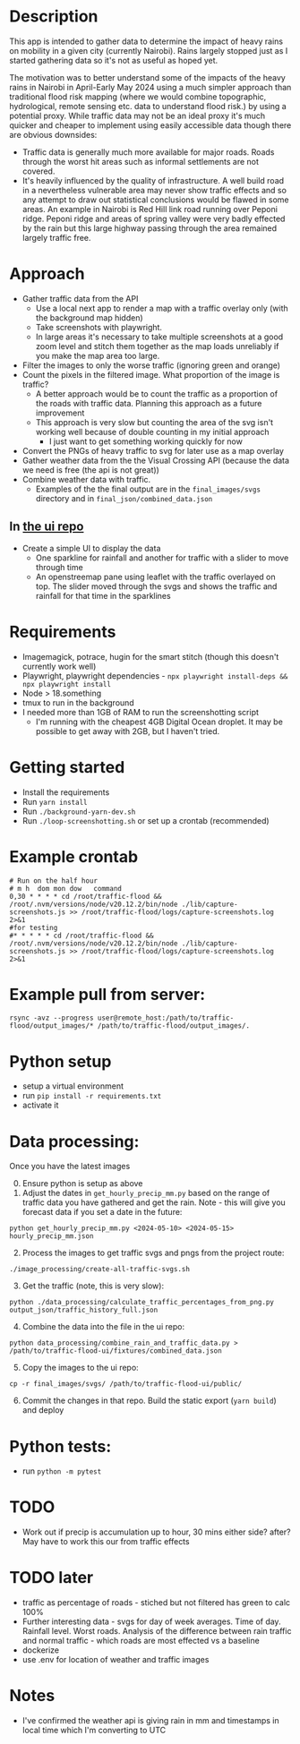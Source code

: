 # Description

This app is intended to gather data to determine the impact of heavy rains on mobility in a given city (currently Nairobi). Rains largely stopped just as I started gathering data so it's not as useful as hoped yet.

The motivation was to better understand some of the impacts of the heavy rains in Nairobi in April-Early May 2024 using a much simpler approach than traditional flood risk mapping (where we would combine topographic, hydrological, remote sensing etc. data to understand flood risk.) by using a potential proxy. While traffic data may not be an ideal proxy it's much quicker and cheaper to implement using easily accessible data though there are obvious downsides:

-   Traffic data is generally much more available for major roads. Roads through the worst hit areas such as informal settlements are not covered.
-   It's heavily influenced by the quality of infrastructure. A well build road in a nevertheless vulnerable area may never show traffic effects and so any attempt to draw out statistical conclusions would be flawed in some areas. An example in Nairobi is Red Hill link road running over Peponi ridge. Peponi ridge and areas of spring valley were very badly effected by the rain but this large highway passing through the area remained largely traffic free.

# Approach

-   Gather traffic data from the API
    -   Use a local next app to render a map with a traffic overlay only (with the background map hidden)
    -   Take screenshots with playwright.
    -   In large areas it's necessary to take multiple screenshots at a good zoom level and stitch them together as the map loads unreliably if you make the map area too large.
-   Filter the images to only the worse traffic (ignoring green and orange)
-   Count the pixels in the filtered image. What proportion of the image is traffic?
    -   A better approach would be to count the traffic as a proportion of the roads with traffic data. Planning this approach as a future improvement
    -   This approach is very slow but counting the area of the svg isn't working well because of double counting in my initial approach
        -   I just want to get something working quickly for now
-   Convert the PNGs of heavy traffic to svg for later use as a map overlay
-   Gather weather data from the the Visual Crossing API (because the data we need is free (the api is not great))
-   Combine weather data with traffic.
    -   Examples of the the final output are in the `final_images/svgs` directory and in `final_json/combined_data.json`

## In [the ui repo](https://github.com/jcbashdown/traffic-flood-ui)

-   Create a simple UI to display the data
    -   One sparkline for rainfall and another for traffic with a slider to move through time
    -   An openstreemap pane using leaflet with the traffic overlayed on top. The slider moved through the svgs and shows the traffic and rainfall for that time in the sparklines

# Requirements

-   Imagemagick, potrace, hugin for the smart stitch (though this doesn't currently work well)
-   Playwright, playwright dependencies - `npx playwright install-deps && npx playwright install`
-   Node > 18.something
-   tmux to run in the background
-   I needed more than 1GB of RAM to run the screenshotting script
    -   I'm running with the cheapest 4GB Digital Ocean droplet. It may be possible to get away with 2GB, but I haven't tried.

# Getting started

-   Install the requirements
-   Run `yarn install`
-   Run `./background-yarn-dev.sh`
-   Run `./loop-screenshotting.sh` or set up a crontab (recommended)

# Example crontab

```
# Run on the half hour
# m h  dom mon dow   command
0,30 * * * * cd /root/traffic-flood && /root/.nvm/versions/node/v20.12.2/bin/node ./lib/capture-screenshots.js >> /root/traffic-flood/logs/capture-screenshots.log 2>&1
#for testing
#* * * * * cd /root/traffic-flood && /root/.nvm/versions/node/v20.12.2/bin/node ./lib/capture-screenshots.js >> /root/traffic-flood/logs/capture-screenshots.log 2>&1
```

# Example pull from server:

```
rsync -avz --progress user@remote_host:/path/to/traffic-flood/output_images/* /path/to/traffic-flood/output_images/.

```

# Python setup

-   setup a virtual environment
-   run `pip install -r requirements.txt`
-   activate it

# Data processing:

Once you have the latest images

0. Ensure python is setup as above
1. Adjust the dates in `get_hourly_precip_mm.py` based on the range of traffic data you have gathered and get the rain. Note - this will give you forecast data if you set a date in the future:

```
python get_hourly_precip_mm.py <2024-05-10> <2024-05-15> hourly_precip_mm.json
```

2. Process the images to get traffic svgs and pngs from the project route:

```
./image_processing/create-all-traffic-svgs.sh
```

3. Get the traffic (note, this is very slow):

```
python ./data_processing/calculate_traffic_percentages_from_png.py output_json/traffic_history_full.json
```

4. Combine the data into the file in the ui repo:

```
python data_processing/combine_rain_and_traffic_data.py > /path/to/traffic-flood-ui/fixtures/combined_data.json
```

5. Copy the images to the ui repo:

```
cp -r final_images/svgs/ /path/to/traffic-flood-ui/public/
```

6. Commit the changes in that repo. Build the static export (`yarn build`) and deploy

# Python tests:

-   run `python -m pytest`

# TODO

-   Work out if precip is accumulation up to hour, 30 mins either side? after? May have to work this our from traffic effects

# TODO later

-   traffic as percentage of roads - stiched but not filtered has green to calc 100%
-   Further interesting data - svgs for day of week averages. Time of day. Rainfall level. Worst roads. Analysis of the difference between rain traffic and normal traffic - which roads are most effected vs a baseline
-   dockerize
-   use .env for location of weather and traffic images

# Notes

-   I've confirmed the weather api is giving rain in mm and timestamps in local time which I'm converting to UTC
